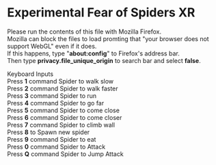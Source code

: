 <h1>Experimental Fear of Spiders XR</h1>

Please run the contents of this file with Mozilla Firefox.<br> 
Mozilla can block the files to load promting that "your browser does not support WebGL" even if it does.<br>
If this happens, type "<b>about:config</b>" to Firefox's address bar.<br>
Then type <b>privacy.file_unique_origin</b> to search bar and select <b>false</b>.

Keyboard Inputs<br>
Press <b>1</b> command Spider to walk slow <br>
Press <b>2</b> command Spider to walk faster <br>
Press <b>3</b> command Spider to run <br>
Press <b>4</b> command Spider to go far <br>
Press <b>5</b> command Spider to come close <br>
Press <b>6</b> command Spider to come closer <br>
Press <b>7</b> command Spider to climb wall <br>
Press <b>8</b> to Spawn new spider <br>
Press <b>9</b> command Spider to eat<br>
Press <b>0</b> command Spider to Attack <br>
Press <b>Q</b> command Spider to Jump Attack <br>

